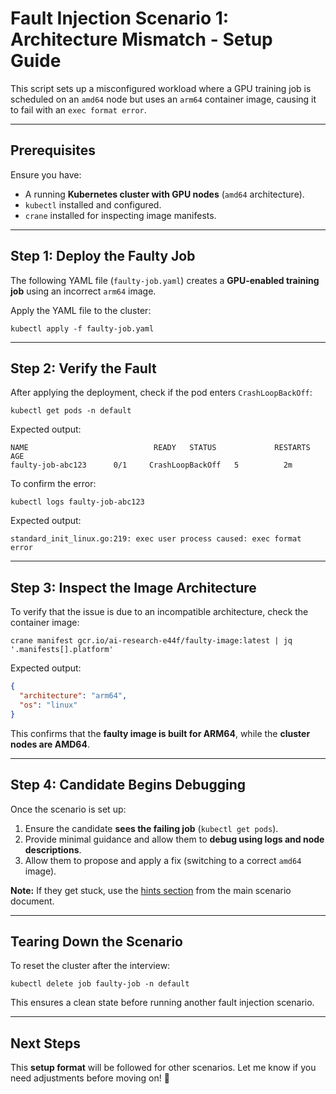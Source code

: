 # Fault Injection Scenario 1: Architecture Mismatch - Setup Guide

This script sets up a misconfigured workload where a GPU training job is scheduled on an `amd64` node but uses an `arm64` container image, causing it to fail with an `exec format error`.

---

## **Prerequisites**
Ensure you have:
- A running **Kubernetes cluster with GPU nodes** (`amd64` architecture).
- `kubectl` installed and configured.
- `crane` installed for inspecting image manifests.

---

## **Step 1: Deploy the Faulty Job**
The following YAML file (`faulty-job.yaml`) creates a **GPU-enabled training job** using an incorrect `arm64` image.

Apply the YAML file to the cluster: 

```
kubectl apply -f faulty-job.yaml
```

---

## **Step 2: Verify the Fault**
After applying the deployment, check if the pod enters `CrashLoopBackOff`:

```
kubectl get pods -n default
```

Expected output:
```
NAME                            READY   STATUS             RESTARTS   AGE
faulty-job-abc123      0/1     CrashLoopBackOff   5          2m
```

To confirm the error:

```
kubectl logs faulty-job-abc123
```

Expected output:
```
standard_init_linux.go:219: exec user process caused: exec format error
```

---

## **Step 3: Inspect the Image Architecture**
To verify that the issue is due to an incompatible architecture, check the container image:

```
crane manifest gcr.io/ai-research-e44f/faulty-image:latest | jq '.manifests[].platform'
```

Expected output:
```json
{
  "architecture": "arm64",
  "os": "linux"
}
```

This confirms that the **faulty image is built for ARM64**, while the **cluster nodes are AMD64**.

---

## **Step 4: Candidate Begins Debugging**
Once the scenario is set up:
1. Ensure the candidate **sees the failing job** (`kubectl get pods`).
2. Provide minimal guidance and allow them to **debug using logs and node descriptions**.
3. Allow them to propose and apply a fix (switching to a correct `amd64` image).

**Note:** If they get stuck, use the [hints section](#hints-if-the-candidate-gets-stuck) from the main scenario document.

---

## **Tearing Down the Scenario**
To reset the cluster after the interview:

```
kubectl delete job faulty-job -n default
```

This ensures a clean state before running another fault injection scenario.

---

## **Next Steps**
This **setup format** will be followed for other scenarios. Let me know if you need adjustments before moving on! 🚀